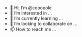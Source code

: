 - 👋 Hi, I’m @cooooole
- 👀 I’m interested in ...
- 🌱 I’m currently learning ...
- 💞️ I’m looking to collaborate on ...
- 📫 How to reach me ...

<!---
cooooole/cooooole is a ✨ special ✨ repository because its `README.md` (this file) appears on your GitHub profile.
You can click the Preview link to take a look at your changes.
--->
